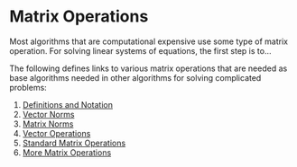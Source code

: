 # Matrix Operations

Most algorithms that are computational expensive use some type of matrix operation. For solving linear systems of equations,
the first step is to...

The following defines links to various matrix operations that are needed as base algorithms needed in other algorithms for
solving complicated problems:

1. [Definitions and Notation](https://jvkoebbe.github.io/matrixNotation)
2. [Vector Norms](https://jvkoebbe.github.io/vectorNorms)
3. [Matrix Norms](https://jvkoebbe.github.io/matrixNorms)
4. [Vector Operations](https://jvkoebbe.github.io/vectorOperations)
5. [Standard Matrix Operations](https://jvkoebbe.github.io/matrixOperations)
6. [More Matrix Operations](https://jvkoebbe.github.io/moreMatrixOperations)
